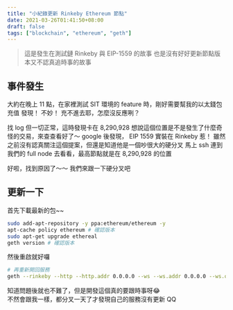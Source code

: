 ```yaml
---
title: "小紀錄更新 Rinkeby Ethereum 節點"
date: 2021-03-26T01:41:50+08:00
draft: false
tags: ["blockchain", "ethereum", "geth"]
---
```


> 這是發生在測試鏈 Rinkeby 與 EIP-1559 的故事
> 也是沒有好好更新節點版本又不認真追時事的故事

## 事件發生
大約在晚上 11 點，在家裡測試 SIT 環境的 feature 時，剛好需要幫我的以太錢包充值
發現！ 不妙！ 充不進去耶，怎麼沒反應咧？

找 log 但一切正常，這時發現卡在 8,290,928 想說這個位置是不是發生了什麼奇怪的交易，來查查看好了～
google 後發現， EIP 1559 實裝在 Rinkeby 惹！ 雖然之前沒有認真關注這個提案，但還是知道他是一個吵很大的硬分叉
馬上 ssh 連到我們的 full node 去看看，最高節點就是在 8,290,928 的位置

好啦，找到原因了～～
我們來跟一下硬分叉吧

## 更新一下
首先下載最新的包~~
```bash
sudo add-apt-repository -y ppa:ethereum/ethereum -y
apt-cache policy ethereum # 確認版本
sudo apt-get upgrade ethereal
geth version # 確認版本
```

然後重啟就好囉
```bash
# 再重新開回服務
geth --rinkeby --http --http.addr 0.0.0.0 --ws --ws.addr 0.0.0.0 --ws.origins * --rpcvhosts=* 
```

知道問題後就也不難了，但是開發這個真的要跟時事呀😂  
不然會跟我一樣，都分叉一天了才發現自己的服務沒有更新 QQ
